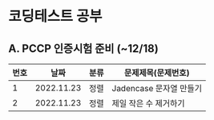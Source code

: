 # 코딩테스트 공부

## A. PCCP 인증시험 준비 (~12/18)

|번호| 날짜        | 분류  |문제제목(문제번호)                       |
|---|-----------|-----|---------------------------------|
|1| 2022.11.23| 정렬  |Jadencase 문자열 만들기|
|2| 2022.11.23|  정렬 |제일 작은 수 제거하기|

